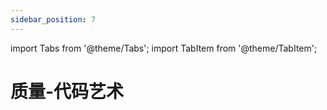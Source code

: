 ```yaml
---
sidebar_position: 7
---
```

import Tabs from '@theme/Tabs';
import TabItem from '@theme/TabItem';

# 质量-代码艺术